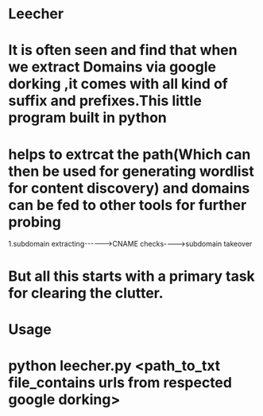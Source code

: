 # Leecher

# It is often seen and find that when we extract Domains via google dorking ,it comes with all kind of suffix and prefixes.This little program built in python 
# helps to extrcat the path(Which can then be used for generating wordlist for content discovery) and domains can be fed to other tools for further probing
1.subdomain extracting------>CNAME checks---->subdomain takeover

# But all this starts with a primary task for clearing the clutter.

# Usage
# python leecher.py <path_to_txt file_contains urls from respected google dorking>
